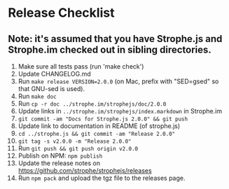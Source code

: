 # Release Checklist

## Note: it's assumed that you have Strophe.js and Strophe.im checked out in sibling directories.

1. Make sure all tests pass (run 'make check')
2. Update CHANGELOG.md
3. Run `make release VERSION=2.0.0` (on Mac, prefix with "SED=gsed" so that GNU-sed is used).
4. Run `make doc`
5. Run `cp -r doc ../strophe.im/strophejs/doc/2.0.0`
5. Update links in `../strophe.im/strophejs/index.markdown` in Strophe.im
6. `git commit -am "Docs for Strophe.js 2.0.0" && git push`
7. Update link to documentation in README (of strophe.js)
8. `cd ../strophe.js && git commit -am "Release 2.0.0"`
9. `git tag -s v2.0.0 -m "Release 2.0.0"`
10. Run `git push && git push origin v2.0.0`
11. Publish on NPM: `npm publish`
12. Update the release notes on https://github.com/strophe/strophejs/releases
13. Run `npm pack` and upload the tgz file to the releases page.
